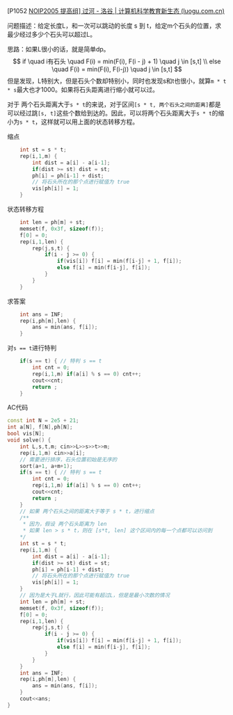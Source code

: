 [P1052 [NOIP2005 提高组\] 过河 - 洛谷 | 计算机科学教育新生态 (luogu.com.cn)](https://www.luogu.com.cn/problem/P1052)

问题描述：给定长度L，和一次可以跳动的长度 s 到 t，给定m个石头的位置，求最少经过多少个石头可以超过L。

思路：如果L很小的话，就是简单dp。
$$
if \quad i有石头 \quad F(i) = min(F(i), F(i - j) + 1) \quad j \in [s,t] \\
else \quad F(i) = min(F(i), F(i-j)) \quad j \in [s,t]
$$
但是发现，L特别大，但是石头个数却特别小，同时也发现s和t也很小，就算`m * t * s`最大也才1000。如果将石头距离进行缩小就可以过。

对于 两个石头距离大于`s * t`的来说，对于区间`[s * t, 两个石头之间的距离]`都是可以经过跳`[s, t]`这些个数给到达的。因此，可以将两个石头距离大于`s * t`的缩小为`s * t`，这样就可以用上面的状态转移方程。

缩点

```cpp
    int st = s * t;
    rep(i,1,m) {
        int dist = a[i] - a[i-1];
        if(dist >= st) dist = st;
        ph[i] = ph[i-1] + dist;
        // 将石头所在的那个点进行赋值为 true
        vis[ph[i]] = 1;
    }
```

状态转移方程

```cpp
    int len = ph[m] + st; 
    memset(f, 0x3f, sizeof(f));
    f[0] = 0;
    rep(i,1,len) {
        rep(j,s,t) {
            if(i - j >= 0) {
                if(vis[i]) f[i] = min(f[i-j] + 1, f[i]);
                else f[i] = min(f[i-j], f[i]);
            }
        }
    }
```

求答案

```cpp
    int ans = INF;
    rep(i,ph[m],len) {
        ans = min(ans, f[i]);
    }
```

对`s == t`进行特判

```cpp
    if(s == t) { // 特判 s == t
        int cnt = 0;
        rep(i,1,m) if(a[i] % s == 0) cnt++;
        cout<<cnt;
        return ;
    }
```

AC代码

```cpp
const int N = 2e5 + 21;
int a[N], f[N],ph[N];
bool vis[N];
void solve() {
    int L,s,t,m; cin>>L>>s>>t>>m;
    rep(i,1,m) cin>>a[i];
    // 需要进行排序，石头位置初始是无序的
    sort(a+1, a+m+1);
    if(s == t) { // 特判 s == t
        int cnt = 0;
        rep(i,1,m) if(a[i] % s == 0) cnt++;
        cout<<cnt;
        return ;
    }
    // 如果 两个石头之间的距离大于等于 s * t，进行缩点
    /**
     * 因为，假设 两个石头距离为 len
     * 如果 len > s * t，则在 [s*t, len] 这个区间内的每一个点都可以访问到
    */
    int st = s * t;
    rep(i,1,m) {
        int dist = a[i] - a[i-1];
        if(dist >= st) dist = st;
        ph[i] = ph[i-1] + dist;
        // 将石头所在的那个点进行赋值为 true
        vis[ph[i]] = 1;
    }
    // 因为是大于L就行，因此可能有超过L，但是是最小次数的情况
    int len = ph[m] + st; 
    memset(f, 0x3f, sizeof(f));
    f[0] = 0;
    rep(i,1,len) {
        rep(j,s,t) {
            if(i - j >= 0) {
                if(vis[i]) f[i] = min(f[i-j] + 1, f[i]);
                else f[i] = min(f[i-j], f[i]);
            }
        }
    }
    int ans = INF;
    rep(i,ph[m],len) {
        ans = min(ans, f[i]);
    }
    cout<<ans;
}
```



